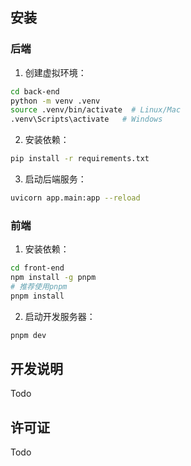 ## 安装

### 后端

1. 创建虚拟环境：
```bash
cd back-end
python -m venv .venv
source .venv/bin/activate  # Linux/Mac
.venv\Scripts\activate   # Windows
```

2. 安装依赖：
```bash
pip install -r requirements.txt
```

3. 启动后端服务：
```bash
uvicorn app.main:app --reload
```

### 前端

1. 安装依赖：
```bash
cd front-end
npm install -g pnpm 
# 推荐使用pnpm
pnpm install
```

2. 启动开发服务器：
```bash
pnpm dev
```

## 开发说明

Todo

## 许可证

Todo
